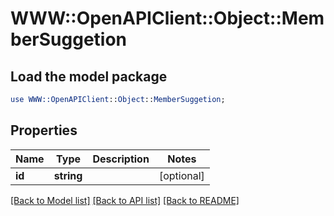 # WWW::OpenAPIClient::Object::MemberSuggetion

## Load the model package
```perl
use WWW::OpenAPIClient::Object::MemberSuggetion;
```

## Properties
Name | Type | Description | Notes
------------ | ------------- | ------------- | -------------
**id** | **string** |  | [optional] 

[[Back to Model list]](../README.md#documentation-for-models) [[Back to API list]](../README.md#documentation-for-api-endpoints) [[Back to README]](../README.md)


